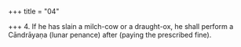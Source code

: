 +++
title = "04"

+++
4. If he has slain a milch-cow or a draught-ox, he shall perform a Cāndrāyaṇa (lunar penance) after (paying the prescribed fine).
